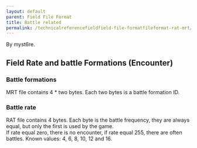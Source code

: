 ```yaml
---
layout: default
parent: Field File Format
title: Battle related
permalink: /technicalreferencefieldfield-file-formatfileformat-rat-mrt/
---
```


By myst6re.

## Field Rate and battle Formations (Encounter)

### Battle formations

MRT file contains 4 \* two bytes. Each two bytes is a battle formation ID.

### Battle rate

RAT file contains 4 bytes. Each byte is the battle frequency, they are always equal, but only the first is used by the game.  
If rate equal zero, there is no encounter, if rate equal 255, there are often battles. Known values: 4, 6, 8, 10, 12 and 16.
